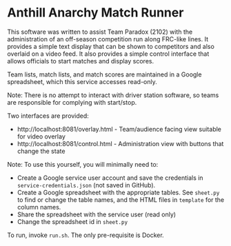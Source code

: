 # Anthill Anarchy Match Runner

This software was written to assist Team Paradox (2102) with the administration of an off-season competition run along FRC-like lines.  It provides a simple text display that can be shown to competitors and also overlaid on a video feed.  It also provides a simple control interface that allows officials to start matches and display scores.

Team lists, match lists, and match scores are maintained in a Google spreadsheet, which this service accesses read-only.

Note: There is no attempt to interact with driver station software, so teams are responsible for complying with start/stop.

Two interfaces are provided:
* http://localhost:8081/overlay.html - Team/audience facing view suitable for video overlay
* http://localhost:8081/control.html - Administration view with buttons that change the state

Note: To use this yourself, you will minimally need to:
* Create a Google service user account and save the credentials in `service-credentials.json` (not saved in GitHub).
* Create a Google spreadsheet with the appropriate tables.  See `sheet.py` to find or change the table names, and the HTML files in `template` for the column names.
* Share the spreadsheet with the service user (read only)
* Change the spreadsheet id in `sheet.py`

To run, invoke `run.sh`.  The only pre-requisite is Docker.